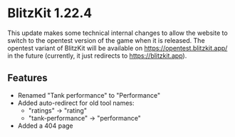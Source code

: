 # BlitzKit 1.22.4

This update makes some technical internal changes to allow the website to switch to the opentest version of the game when it is released. The opentest variant of BlitzKit will be available on https://opentest.blitzkit.app/ in the future (currently, it just redirects to https://blitzkit.app).

## Features

- Renamed "Tank performance" to "Performance"
- Added auto-redirect for old tool names:
  - "ratings" -> "rating"
  - "tank-performance" -> "performance"
- Added a 404 page
